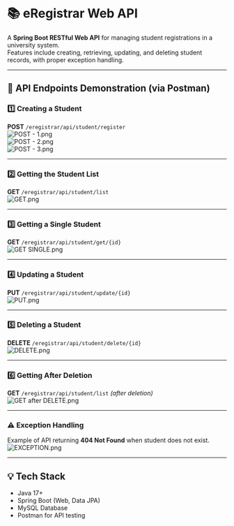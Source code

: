 # 📚 eRegistrar Web API

A **Spring Boot RESTful Web API** for managing student registrations in a university system.  
Features include creating, retrieving, updating, and deleting student records, with proper exception handling.

---

## 🚀 API Endpoints Demonstration (via Postman)

### 1️⃣ Creating a Student
**POST** `/eregistrar/api/student/register`  
![POST - 1.png](screenshots/POST%20-%201.png)  
![POST - 2.png](screenshots/POST%20-%202.png)  
![POST - 3.png](screenshots/POST%20-%203.png)

---

### 2️⃣ Getting the Student List
**GET** `/eregistrar/api/student/list`  
![GET.png](screenshots/GET.png)

---

### 3️⃣ Getting a Single Student
**GET** `/eregistrar/api/student/get/{id}`  
![GET SINGLE.png](screenshots/GET%20SINGLE.png)

---

### 4️⃣ Updating a Student
**PUT** `/eregistrar/api/student/update/{id}`  
![PUT.png](screenshots/PUT.png)

---

### 5️⃣ Deleting a Student
**DELETE** `/eregistrar/api/student/delete/{id}`  
![DELETE.png](screenshots/DELETE.png)

---

### 6️⃣ Getting After Deletion
**GET** `/eregistrar/api/student/list` *(after deletion)*  
![GET after DELETE.png](screenshots/GET%20after%20DELETE.png)

---

### ⚠ Exception Handling
Example of API returning **404 Not Found** when student does not exist.  
![EXCEPTION.png](screenshots/EXCEPTION.png)

---

## 💡 Tech Stack
- Java 17+
- Spring Boot (Web, Data JPA)
- MySQL Database
- Postman for API testing
